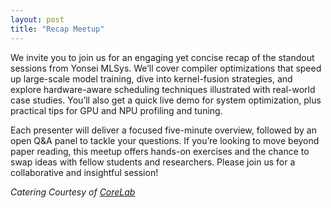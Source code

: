 ```yaml
---
layout: post
title: "Recap Meetup"
---
```


We invite you to join us for an engaging yet concise recap of the standout sessions from Yonsei MLSys. We’ll cover compiler optimizations that speed up large-scale model training, dive into kernel-fusion strategies, and explore hardware-aware scheduling techniques illustrated with real-world case studies. You’ll also get a quick live demo for system optimization, plus practical tips for GPU and NPU profiling and tuning.

Each presenter will deliver a focused five-minute overview, followed by an open Q&A panel to tackle your questions. If you’re looking to move beyond paper reading, this meetup offers hands-on exercises and the chance to swap ideas with fellow students and researchers. Please join us for a collaborative and insightful session!


<i>
    Catering Courtesy of <a href="http://corelab.or.kr/index.php">CoreLab</a>
</i>
